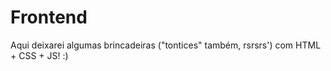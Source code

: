 # Frontend


Aqui deixarei algumas brincadeiras ("tontices" também, rsrsrs') com HTML + CSS + JS! :)
